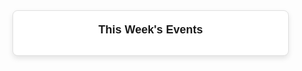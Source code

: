 <!DOCTYPE html>
<html lang="en">
<head>
    <meta charset="UTF-8">
    <meta name="viewport" content="width=device-width, initial-scale=1.0">
    <title>Weekly Events Summary</title>
    <style>
        /* CSS for styling the widget */
        .widget-container {
            width: 100%;
            max-width: 400px;
            font-family: Arial, sans-serif;
            background-color: #ffffff;
            border: 1px solid #e0e0e0;
            border-radius: 8px;
            padding: 20px;
            box-shadow: 0 4px 8px rgba(0, 0, 0, 0.1);
        }
        .widget-header {
            font-size: 18px;
            font-weight: bold;
            margin-bottom: 10px;
            text-align: center;
        }
        .event-list {
            list-style: none;
            padding: 0;
            margin: 0;
        }
        .event-item {
            margin-bottom: 12px;
            border-bottom: 1px solid #f0f0f0;
            padding-bottom: 8px;
        }
        .event-time {
            color: #888;
            font-size: 12px;
        }
    </style>
</head>
<body>

<div class="widget-container">
    <div class="widget-header">This Week's Events</div>
    <ul class="event-list" id="eventList"></ul>
</div>

<script>
   async function fetchGoogleCalendarEvents() {
        // Replace 'YOUR_CALENDAR_ID' with your actual Calendar ID found in Google Calendar settings
        const calendarId = 'hannah.h.holmes@gmail.com'; // Replace this with your actual Calendar ID
        const apiKey = 'AIzaSyBrZ9Q078IvTAQCg17WUo57_JwJlE9Xdt0';

        // Fetch events from Google Calendar API
        const response = await fetch(`https://www.googleapis.com/calendar/v3/calendars/${hannah.h.holmes@gmail.com}/events?key=${apiKey}`);
        const data = await response.json();

        // Format the event data to display title and start time
        return data.items.map(event => ({
            title: event.summary,
            time: new Date(event.start.dateTime || event.start.date).toLocaleString(),
            source: 'Google Calendar'
        }));
    }

    async function displayEvents() {
        const eventList = document.getElementById('eventList');
        eventList.innerHTML = 'Loading events...';

        try {
            // Fetch events from Google Calendar only
            const googleEvents = await fetchGoogleCalendarEvents();

            // Sort events by time
            const sortedEvents = googleEvents.sort((a, b) => new Date(a.time) - new Date(b.time));

            // Display events in the widget
            eventList.innerHTML = '';
            sortedEvents.forEach(event => {
                const listItem = document.createElement('li');
                listItem.className = 'event-item';
                listItem.innerHTML = `
                    <div><strong>${event.title}</strong></div>
                    <div class="event-time">${event.time}</div>
                `;
                eventList.appendChild(listItem);
            });
        } catch (error) {
            console.error('Error loading events:', error);
            eventList.innerHTML = 'Failed to load events.';
        }
    }

    displayEvents();
</script>

</body>
</html>

